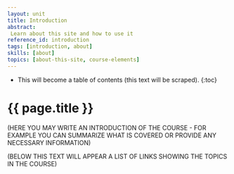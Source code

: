 ```yaml
---
layout: unit
title: Introduction
abstract:
 Learn about this site and how to use it
reference_id: introduction
tags: [introduction, about]
skills: [about]
topics: [about-this-site, course-elements]
---
```




* This will become a table of contents (this text will be scraped).
{:toc}

# {{ page.title }}

(HERE YOU MAY WRITE AN INTRODUCTION OF THE COURSE - FOR EXAMPLE YOU CAN SUMMARIZE WHAT IS COVERED OR PROVIDE ANY NECESSARY INFORMATION)

(BELOW THIS TEXT WILL APPEAR A LIST OF LINKS SHOWING THE TOPICS IN THE COURSE)

